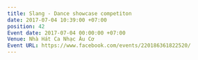 ```yaml
---
title: Slang - Dance showcase competiton
date: 2017-07-04 10:39:00 +07:00
position: 42
Event date: 2017-07-04 00:00:00 +07:00
Venue: Nhà Hát Ca Nhạc Âu Cơ
Event URL: https://www.facebook.com/events/220186361822520/
---
```


